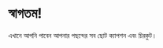 
<html>
<head>
  <meta charset="UTF-8">
  <title>স্বাগতম আপনাকে চিরকুটের জগতে</title>
</head>
<body>
  <h1>স্বাগতম!</h1>
  <p>এখানে আপনি পাবেন আপনার পছন্দের সব ছোট ক্যাপশন এবং চিরকুট।</p>
</body>
</html>
